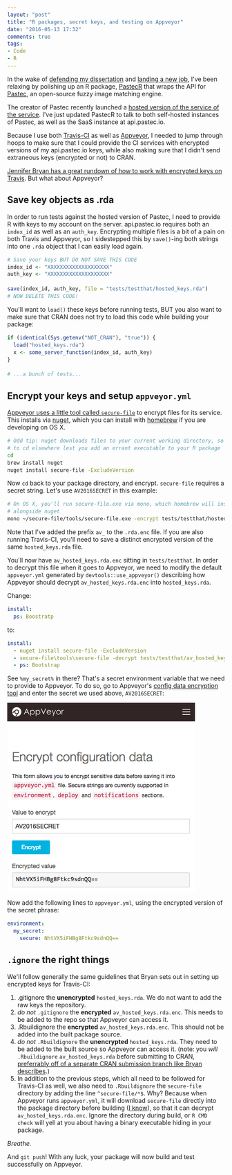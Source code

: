 ```yaml
---
layout: "post"
title: "R packages, secret keys, and testing on Appveyor"
date: "2016-05-13 17:32"
comments: true
tags:
- Code
- R
---
```


In the wake of [defending my dissertation](https://twitter.com/matthewdlincoln/status/722811630791356416) and [landing a new job](https://twitter.com/matthewdlincoln/status/730083315189960705), I've been relaxing by polishing up an R package, [PastecR](https://github.com/mdlincoln/PastecR) that wraps the API for [Pastec](http://pastec.io/), an open-source fuzzy image matching engine.

The creator of Pastec recently launched a [hosted version of the service of the service](https://api.pastec.io).
I've just updated PastecR to talk to both self-hosted instances of Pastec, as well as the SaaS instance at api.pastec.io.

Because I use both [Travis-CI](https://travis-ci.org) as well as [Appveyor](https://ci.appveyor.com), I needed to jump through hoops to make sure that I could provide the CI services with encrypted versions of my api.pastec.io keys, while also making sure that I didn't send extraneous keys (encrypted or not) to CRAN.

[Jennifer Bryan has a great rundown of how to work with encrypted keys on Travis](https://rawgit.com/jennybc/googlesheets/master/vignettes/managing-auth-tokens.html#encrypting-tokens-for-hosted-continuous-integration).
But what about Appveyor?

## Save key objects as .rda

In order to run tests against the hosted version of Pastec, I need to provide R with keys to my account on the server.
api.pastec.io requires both an `index_id` as well as an `auth_key`.
Encrypting multiple files is a bit of a pain on both Travis and Appveyor, so I sidestepped this by `save()`-ing both strings into one `.rda` object that I can easily load again.

``` r
# Save your keys BUT DO NOT SAVE THIS CODE
index_id <- "XXXXXXXXXXXXXXXXXXXX"
auth_key <- "XXXXXXXXXXXXXXXXXXXX"

save(index_id, auth_key, file = "tests/testthat/hosted_keys.rda")
# NOW DELETE THIS CODE!
```

You'll want to `load()` these keys before running tests, BUT you also want to make sure that CRAN does not try to load this code while building your package:

``` r
if (identical(Sys.getenv("NOT_CRAN"), "true")) {
  load("hosted_keys.rda")
  x <- some_server_function(index_id, auth_key)
}

# ...a bunch of tests...
```

## Encrypt your keys and setup `appveyor.yml`

[Appveyor uses a little tool called `secure-file`](https://www.appveyor.com/docs/how-to/secure-files) to encrypt files for its service.
This installs via [nuget](https://www.nuget.org/), which you can install with [homebrew](http://brew.sh/) if you are developing on OS X.

```sh
# Odd tip: nuget downloads files to your current working directory, so make sure
# to cd elsewhere lest you add an errant executable to your R package
cd
brew install nuget
nuget install secure-file -ExcludeVersion
```

Now `cd` back to your package directory, and encrypt.
`secure-file` requires a secret string.
Let's use `AV2016SECRET` in this example:

```sh
# On OS X, you'll run secure-file.exe via mono, which homebrew will install
# alongside nuget
mono ~/secure-file/tools/secure-file.exe -encrypt tests/testthat/hosted_keys.rda -out tests/testthat/av_hosted_keys.rda.enc -secret AV2016SECRET
```

Note that I've added the prefix `av_` to the `.rda.enc` file.
If you are also running Travis-CI, you'll need to save a distinct encrypted version of the same `hosted_keys.rda` file.

You'll now have `av_hosted_keys.rda.enc` sitting in `tests/testthat`.
In order to decrypt this file when it goes to Appveyor, we need to modify the default `appveyor.yml` generated by `devtools::use_appveyor()` describing how Appveyor should decrypt `av_hosted_keys.rda.enc` into `hosted_keys.rda`.

Change:

```yml
install:
  ps: Boostratp
```

to:

```yml
install:
  - nuget install secure-file -ExcludeVersion
  - secure-file\tools\secure-file -decrypt tests/testthat/av_hosted_keys.rda.enc -secret %my_secret% -out tests/testthat/hosted_keys.rda
  - ps: Bootstrap
```

See `%my_secret%` in there?
That's a secret environment variable that we need to provide to Appveyor.
To do so, go to Appveyor's [config data encryption tool](https://ci.appveyor.com/tools/encrypt) and enter the secret we used above, `AV2016SECRET`:

![Appveyor config data encryption tool.](/assets/images-display/appveyor_encrypt.png)

Now add the following lines to `appveyor.yml`, using the encrypted version of the secret phrase:

```yml
environment:
  my_secret:
    secure: NhtVX5iFHBg8Ftkc9sdnQQ==
```

## `.ignore` the right things

We'll follow generally the same guidelines that Bryan sets out in setting up encrypted keys for Travis-CI:

1. .gitignore the **unencrypted** `hosted_keys.rda`. We do not want to add the raw keys the repository.
2. _do not_ `.gitignore` the **encrypted** `av_hosted_keys.rda.enc`. This needs to be added to the repo so that Appveyor can access it.
3. .Rbuildignore the **encrypted** `av_hosted_keys.rda.enc`. This should not be added into the built package source.
3. _do not_ `.Rbuildignore` the **unencrypted** `hosted_keys.rda`. They need to be added to the built source so Appveyor can access it. (note: you _will_ `.Rbuildignore` `av_hosted_keys.rda` before submitting to CRAN, [preferrably off of a separate CRAN submission branch like Bryan describes](https://rawgit.com/jennybc/googlesheets/master/vignettes/managing-auth-tokens.html#the-making-of-googlesheets.tar.gz-for-cran).)
5. In addition to the previous steps, which all need to be followed for Travis-CI as well, we also need to `.Rbuildignore` the `secure-file` directory by adding the line `^secure-file/*$`. Why? Because when Appveyor runs `appveyor.yml`, it will download `secure-file` directly into the package directory before building ([I know](http://i.imgur.com/qMKXZKh.gif)), so that it can decrypt `av_hosted_keys.rda.enc`. Ignore the directory during build, or `R CMD check` will yell at you about having a binary executable hiding in your package.

_Breathe._

And `git push`! With any luck, your package will now build and test successfully on Appveyor. 
